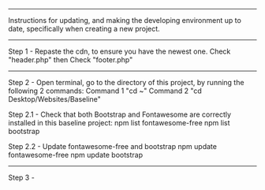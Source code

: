 ________________________________________________________________________________________________________________________

 Instructions for updating, and making the developing environment up to date, specifically when creating a new project.
________________________________________________________________________________________________________________________


Step 1 - 
Repaste the cdn, to ensure you have the newest one. Check "header.php" then Check "footer.php"

________________________________________________________________________________________________________________________


Step 2 - Open terminal, go to the directory of this project, by running the following 2 commands:
Command 1  "cd ~"
Command 2  "cd Desktop/Websites/Baseline"

Step 2.1 - Check that both Bootstrap and Fontawesome are correctly installed in this baseline project:
npm list fontawesome-free
npm list bootstrap

Step 2.2 - Update fontawesome-free and bootstrap
npm update fontawesome-free
npm update bootstrap

________________________________________________________________________________________________________________________

Step 3 -
